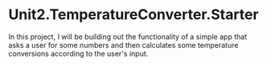# Unit2.TemperatureConverter.Starter

In this project, I will be building out the functionality of a simple app that asks a user for some numbers and then calculates some temperature conversions according to the user's input.